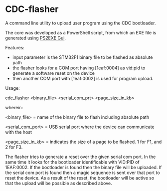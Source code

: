 # CDC-flasher
A command line utility to upload user program using the CDC bootloader.


The core was developed as a PowerShell script, from which an EXE file is generated using [PS2EXE Gui](https://gallery.technet.microsoft.com/scriptcenter/PS2EXE-GUI-Convert-e7cb69d5).


Features:
- input parameter is the STM32F1 binary file to be flashed as absolute path
- the flasher looks for a COM port having [1eaf:0004] as vid:pid to generate a software reset on the device
- then another COM port with [1eaf:0002] is used for program upload.

Usage:

cdc_flasher <binary_file> <serial_com_prt> <page_size_in_kb>

wherein:

<binary_file> = name of the binary file to flash including absolute path

<serial_com_port> = USB serial port where the device can communicate with the host

<page_size_in_kb> = indicates the size of a page to be flashed. 1 for F1, and 2 for F3.

The flasher tries to generate a reset over the given serial com port.
In the same time it looks for the bootloader identificable with VID:PID of 1EAF:0002.
If the bootloader is found then the binary file will be uploaded.
If the serial com port is found then a magic sequence is sent over that port to reset the device. As a result of the reset, the bootloader will be active so that the upload will be possible as described above.

